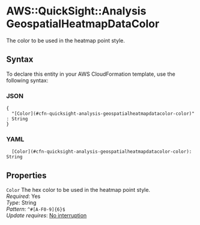 # AWS::QuickSight::Analysis GeospatialHeatmapDataColor<a name="aws-properties-quicksight-analysis-geospatialheatmapdatacolor"></a>

The color to be used in the heatmap point style\.

## Syntax<a name="aws-properties-quicksight-analysis-geospatialheatmapdatacolor-syntax"></a>

To declare this entity in your AWS CloudFormation template, use the following syntax:

### JSON<a name="aws-properties-quicksight-analysis-geospatialheatmapdatacolor-syntax.json"></a>

```
{
  "[Color](#cfn-quicksight-analysis-geospatialheatmapdatacolor-color)" : String
}
```

### YAML<a name="aws-properties-quicksight-analysis-geospatialheatmapdatacolor-syntax.yaml"></a>

```
  [Color](#cfn-quicksight-analysis-geospatialheatmapdatacolor-color): String
```

## Properties<a name="aws-properties-quicksight-analysis-geospatialheatmapdatacolor-properties"></a>

`Color`  <a name="cfn-quicksight-analysis-geospatialheatmapdatacolor-color"></a>
The hex color to be used in the heatmap point style\.  
*Required*: Yes  
*Type*: String  
*Pattern*: `^#[A-F0-9]{6}$`  
*Update requires*: [No interruption](https://docs.aws.amazon.com/AWSCloudFormation/latest/UserGuide/using-cfn-updating-stacks-update-behaviors.html#update-no-interrupt)